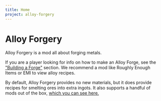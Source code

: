 ```yaml
---
title: Home
project: alloy-forgery
---
```


# Alloy Forgery

Alloy Forgery is a mod all about forging metals. 

If you are a player looking for info on how to make an Alloy Forge, see the ["Building a Forge"](../building-a-forge) section. We recommend a mod like Roughly Enough Items or EMI to view alloy recipes. 

By default, Alloy Forgery provides no new materials, but it does provide recipes for smelting ores into extra ingots. It also supports a handful of mods out of the box, [which you can see here.](https://github.com/wisp-forest/alloy-forgery/tree/1.20/src/main/resources/data/alloy_forgery/recipes/compat)

